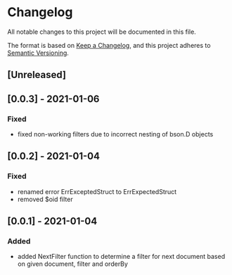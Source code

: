 # Changelog
All notable changes to this project will be documented in this file.

The format is based on [Keep a Changelog](https://keepachangelog.com/en/1.0.0/),
and this project adheres to [Semantic Versioning](https://semver.org/spec/v2.0.0.html).

## [Unreleased]

## [0.0.3] - 2021-01-06
### Fixed
- fixed non-working filters due to incorrect nesting of bson.D objects 

## [0.0.2] - 2021-01-04
### Fixed
- renamed error ErrExceptedStruct to ErrExpectedStruct
- removed $oid filter

## [0.0.1] - 2021-01-04
### Added
- added NextFilter function to determine a filter for next document based on given document, filter and orderBy